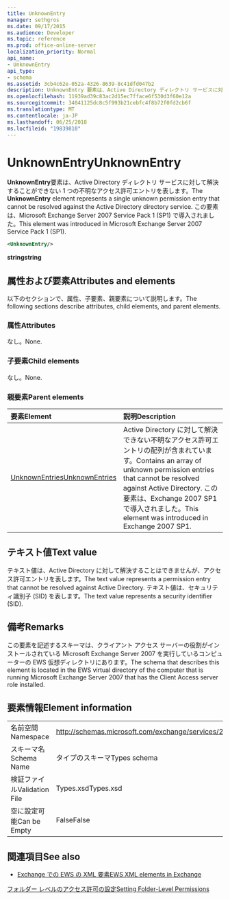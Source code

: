 ```yaml
---
title: UnknownEntry
manager: sethgros
ms.date: 09/17/2015
ms.audience: Developer
ms.topic: reference
ms.prod: office-online-server
localization_priority: Normal
api_name:
- UnknownEntry
api_type:
- schema
ms.assetid: 3cb4c62e-052a-4326-8639-8c41dfd047b2
description: UnknownEntry 要素は、Active Directory ディレクトリ サービスに対して解決することができない 1 つの不明なアクセス許可エントリを表します。 この要素は、Microsoft Exchange Server 2007 Service Pack 1 (SP1) で導入されました。
ms.openlocfilehash: 11939ad39c83ac2d15ec7fface6f530d3f60e12a
ms.sourcegitcommit: 34041125dc8c5f993b21cebfc4f8b72f0fd2cb6f
ms.translationtype: MT
ms.contentlocale: ja-JP
ms.lasthandoff: 06/25/2018
ms.locfileid: "19839810"
---
```

# <a name="unknownentry"></a><span data-ttu-id="16a18-104">UnknownEntry</span><span class="sxs-lookup"><span data-stu-id="16a18-104">UnknownEntry</span></span>

<span data-ttu-id="16a18-105">**UnknownEntry**要素は、Active Directory ディレクトリ サービスに対して解決することができない 1 つの不明なアクセス許可エントリを表します。</span><span class="sxs-lookup"><span data-stu-id="16a18-105">The **UnknownEntry** element represents a single unknown permission entry that cannot be resolved against the Active Directory directory service.</span></span> <span data-ttu-id="16a18-106">この要素は、Microsoft Exchange Server 2007 Service Pack 1 (SP1) で導入されました。</span><span class="sxs-lookup"><span data-stu-id="16a18-106">This element was introduced in Microsoft Exchange Server 2007 Service Pack 1 (SP1).</span></span> 
  
```xml
<UnknownEntry/>
```

 <span data-ttu-id="16a18-107">**string**</span><span class="sxs-lookup"><span data-stu-id="16a18-107">**string**</span></span>
## <a name="attributes-and-elements"></a><span data-ttu-id="16a18-108">属性および要素</span><span class="sxs-lookup"><span data-stu-id="16a18-108">Attributes and elements</span></span>

<span data-ttu-id="16a18-109">以下のセクションで、属性、子要素、親要素について説明します。</span><span class="sxs-lookup"><span data-stu-id="16a18-109">The following sections describe attributes, child elements, and parent elements.</span></span>
  
### <a name="attributes"></a><span data-ttu-id="16a18-110">属性</span><span class="sxs-lookup"><span data-stu-id="16a18-110">Attributes</span></span>

<span data-ttu-id="16a18-111">なし。</span><span class="sxs-lookup"><span data-stu-id="16a18-111">None.</span></span>
  
### <a name="child-elements"></a><span data-ttu-id="16a18-112">子要素</span><span class="sxs-lookup"><span data-stu-id="16a18-112">Child elements</span></span>

<span data-ttu-id="16a18-113">なし。</span><span class="sxs-lookup"><span data-stu-id="16a18-113">None.</span></span>
  
### <a name="parent-elements"></a><span data-ttu-id="16a18-114">親要素</span><span class="sxs-lookup"><span data-stu-id="16a18-114">Parent elements</span></span>

|<span data-ttu-id="16a18-115">**要素**</span><span class="sxs-lookup"><span data-stu-id="16a18-115">**Element**</span></span>|<span data-ttu-id="16a18-116">**説明**</span><span class="sxs-lookup"><span data-stu-id="16a18-116">**Description**</span></span>|
|:-----|:-----|
|[<span data-ttu-id="16a18-117">UnknownEntries</span><span class="sxs-lookup"><span data-stu-id="16a18-117">UnknownEntries</span></span>](unknownentries.md) <br/> |<span data-ttu-id="16a18-118">Active Directory に対して解決できない不明なアクセス許可エントリの配列が含まれています。</span><span class="sxs-lookup"><span data-stu-id="16a18-118">Contains an array of unknown permission entries that cannot be resolved against Active Directory.</span></span> <span data-ttu-id="16a18-119">この要素は、Exchange 2007 SP1 で導入されました。</span><span class="sxs-lookup"><span data-stu-id="16a18-119">This element was introduced in Exchange 2007 SP1.</span></span>  <br/> |
   
## <a name="text-value"></a><span data-ttu-id="16a18-120">テキスト値</span><span class="sxs-lookup"><span data-stu-id="16a18-120">Text value</span></span>

<span data-ttu-id="16a18-121">テキスト値は、Active Directory に対して解決することはできませんが、アクセス許可エントリを表します。</span><span class="sxs-lookup"><span data-stu-id="16a18-121">The text value represents a permission entry that cannot be resolved against Active Directory.</span></span> <span data-ttu-id="16a18-122">テキスト値は、セキュリティ識別子 (SID) を表します。</span><span class="sxs-lookup"><span data-stu-id="16a18-122">The text value represents a security identifier (SID).</span></span>
  
## <a name="remarks"></a><span data-ttu-id="16a18-123">備考</span><span class="sxs-lookup"><span data-stu-id="16a18-123">Remarks</span></span>

<span data-ttu-id="16a18-124">この要素を記述するスキーマは、クライアント アクセス サーバーの役割がインストールされている Microsoft Exchange Server 2007 を実行しているコンピューターの EWS 仮想ディレクトリにあります。</span><span class="sxs-lookup"><span data-stu-id="16a18-124">The schema that describes this element is located in the EWS virtual directory of the computer that is running Microsoft Exchange Server 2007 that has the Client Access server role installed.</span></span>
  
## <a name="element-information"></a><span data-ttu-id="16a18-125">要素情報</span><span class="sxs-lookup"><span data-stu-id="16a18-125">Element information</span></span>

|||
|:-----|:-----|
|<span data-ttu-id="16a18-126">名前空間</span><span class="sxs-lookup"><span data-stu-id="16a18-126">Namespace</span></span>  <br/> |http://schemas.microsoft.com/exchange/services/2006/types  <br/> |
|<span data-ttu-id="16a18-127">スキーマ名</span><span class="sxs-lookup"><span data-stu-id="16a18-127">Schema Name</span></span>  <br/> |<span data-ttu-id="16a18-128">タイプのスキーマ</span><span class="sxs-lookup"><span data-stu-id="16a18-128">Types schema</span></span>  <br/> |
|<span data-ttu-id="16a18-129">検証ファイル</span><span class="sxs-lookup"><span data-stu-id="16a18-129">Validation File</span></span>  <br/> |<span data-ttu-id="16a18-130">Types.xsd</span><span class="sxs-lookup"><span data-stu-id="16a18-130">Types.xsd</span></span>  <br/> |
|<span data-ttu-id="16a18-131">空に設定可能</span><span class="sxs-lookup"><span data-stu-id="16a18-131">Can be Empty</span></span>  <br/> |<span data-ttu-id="16a18-132">False</span><span class="sxs-lookup"><span data-stu-id="16a18-132">False</span></span>  <br/> |
   
## <a name="see-also"></a><span data-ttu-id="16a18-133">関連項目</span><span class="sxs-lookup"><span data-stu-id="16a18-133">See also</span></span>



- [<span data-ttu-id="16a18-134">Exchange での EWS の XML 要素</span><span class="sxs-lookup"><span data-stu-id="16a18-134">EWS XML elements in Exchange</span></span>](ews-xml-elements-in-exchange.md)


[<span data-ttu-id="16a18-135">フォルダー レベルのアクセス許可の設定</span><span class="sxs-lookup"><span data-stu-id="16a18-135">Setting Folder-Level Permissions</span></span>](http://msdn.microsoft.com/library/c7530e86-5112-401c-b10a-9c054ae59f07%28Office.15%29.aspx)

